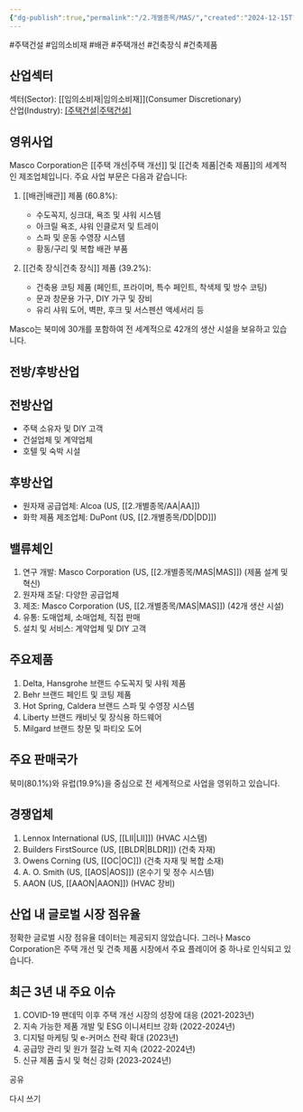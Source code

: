 ```yaml
---
{"dg-publish":true,"permalink":"/2.개별종목/MAS/","created":"2024-12-15T11:23:19.445+09:00","updated":"2025-06-03T20:06:00.018+09:00"}
---
```


#주택건설 #임의소비재 #배관 #주택개선 #건축장식 #건축제품

## 산업섹터

섹터(Sector): [[임의소비재\|임의소비재]](Consumer Discretionary)  
산업(Industry): [[주택건설\|주택건설]](Homebuilding)

## 영위사업

Masco Corporation은 [[주택 개선\|주택 개선]] 및 [[건축 제품\|건축 제품]]의 세계적인 제조업체입니다. 주요 사업 부문은 다음과 같습니다:

1. [[배관\|배관]] 제품 (60.8%):
    
    - 수도꼭지, 싱크대, 욕조 및 샤워 시스템
    - 아크릴 욕조, 샤워 인클로저 및 트레이
    - 스파 및 운동 수영장 시스템
    - 황동/구리 및 복합 배관 부품
2. [[건축 장식\|건축 장식]] 제품 (39.2%):
    
    - 건축용 코팅 제품 (페인트, 프라이머, 특수 페인트, 착색제 및 방수 코팅)
    - 문과 창문용 가구, DIY 가구 및 장비
    - 유리 샤워 도어, 벽판, 후크 및 서스펜션 액세서리 등

Masco는 북미에 30개를 포함하여 전 세계적으로 42개의 생산 시설을 보유하고 있습니다.

## 전방/후방산업

## 전방산업

- 주택 소유자 및 DIY 고객
- 건설업체 및 계약업체
- 호텔 및 숙박 시설

## 후방산업

- 원자재 공급업체: Alcoa (US, [[2.개별종목/AA\|AA]])
- 화학 제품 제조업체: DuPont (US, [[2.개별종목/DD\|DD]])

## 밸류체인

1. 연구 개발: Masco Corporation (US, [[2.개별종목/MAS\|MAS]]) (제품 설계 및 혁신)
2. 원자재 조달: 다양한 공급업체
3. 제조: Masco Corporation (US, [[2.개별종목/MAS\|MAS]]) (42개 생산 시설)
4. 유통: 도매업체, 소매업체, 직접 판매
5. 설치 및 서비스: 계약업체 및 DIY 고객

## 주요제품

1. Delta, Hansgrohe 브랜드 수도꼭지 및 샤워 제품
2. Behr 브랜드 페인트 및 코팅 제품
3. Hot Spring, Caldera 브랜드 스파 및 수영장 시스템
4. Liberty 브랜드 캐비닛 및 장식용 하드웨어
5. Milgard 브랜드 창문 및 파티오 도어

## 주요 판매국가

북미(80.1%)와 유럽(19.9%)을 중심으로 전 세계적으로 사업을 영위하고 있습니다.

## 경쟁업체

1. Lennox International (US, [[LII\|LII]]) (HVAC 시스템)
2. Builders FirstSource (US, [[BLDR\|BLDR]]) (건축 자재)
3. Owens Corning (US, [[OC\|OC]]) (건축 자재 및 복합 소재)
4. A. O. Smith (US, [[AOS\|AOS]]) (온수기 및 정수 시스템)
5. AAON (US, [[AAON\|AAON]]) (HVAC 장비)

## 산업 내 글로벌 시장 점유율

정확한 글로벌 시장 점유율 데이터는 제공되지 않았습니다. 그러나 Masco Corporation은 주택 개선 및 건축 제품 시장에서 주요 플레이어 중 하나로 인식되고 있습니다.

## 최근 3년 내 주요 이슈

1. COVID-19 팬데믹 이후 주택 개선 시장의 성장에 대응 (2021-2023년)
2. 지속 가능한 제품 개발 및 ESG 이니셔티브 강화 (2022-2024년)
3. 디지털 마케팅 및 e-커머스 전략 확대 (2023년)
4. 공급망 관리 및 원가 절감 노력 지속 (2022-2024년)
5. 신규 제품 출시 및 혁신 강화 (2023-2024년)

공유

다시 쓰기
